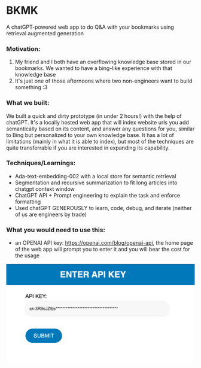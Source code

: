 # BKMK
A chatGPT-powered web app to do Q&A with your bookmarks using retrieval augmented generation

### Motivation:
1. My friend and I both have an overflowing knowledge base stored in our bookmarks. We wanted to have a bing-like experience with that knowledge base
2. It's just one of those afternoons where two non-engineers want to build something :3


### What we built:
We built a quick and dirty prototype (in under 2 hours!) with the help of chatGPT. It's a locally hosted web app that will index website urls you add semantically based on its content, and answer any questions for you, similar to Bing but personalized to your own knowledge base. It has a lot of limitations (mainly in what it is able to index), but most of the techniques are quite transferrable if you are interested in expanding its capability.


### Techniques/Learnings:
- Ada-text-embedding-002 with a local store for semantic retrieval
- Segmentation and recursive summarization to fit long articles into chatgpt context window
- ChatGPT API + Prompt engineering to explain the task and enforce formatting
- Used chatGPT GENEROUSLY to learn, code, debug, and iterate (neither of us are engineers by trade)


### What you would need to use this:
- an OPENAI API key: https://openai.com/blog/openai-api, the home page of the web app will prompt you to enter it and you will bear the cost for the usage


![My Image](/img/Add_key.png)
